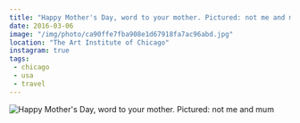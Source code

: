 ```yaml
---
title: "Happy Mother's Day, word to your mother. Pictured: not me and mum"
date: 2016-03-06
image: "/img/photo/ca90ffe7fba908e1d67918fa7ac96abd.jpg"
location: "The Art Institute of Chicago"
instagram: true
tags:
 - chicago
 - usa
 - travel
---
```


![Happy Mother's Day, word to your mother. Pictured: not me and mum](/img/photo/ca90ffe7fba908e1d67918fa7ac96abd.jpg)
